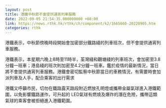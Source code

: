 ```yaml
---
layout: post
title: 港鐵中秋節不會提供通宵列車服務
date: 2022-09-05 21:54:35.000000000 +08:00
link: https://news.rthk.hk/rthk/ch/component/k2/1665660-20220905.htm
categories: rthk
---
```


港鐵表示，中秋節傍晚時段開始會加密部分鐵路綫的列車班次，但不會提供通宵列車服務。

港鐵表示，本星期六晚上8時至11時半，荃灣綫和觀塘綫的列車班次，會加密至3.8分鐘一班車；港島綫的班次則加密至4.2分鐘一班車。鑑於疫情的最新情況，當日將不會提供通宵列車服務。港鐵會密切監察中秋節當日的車務情況，有需要時會加派列車及人手，配合乘客的出行需求

港鐵又呼籲市民，切勿在鐵路露天路段附近燃放孔明燈或攜帶金屬氣球進入港鐵範圍，以免影響鐵路運作，可升起的 LED氣球有燃燒及爆炸的潛在危險，攜帶這類氣球的乘客會被拒絕進入港鐵範圍。
